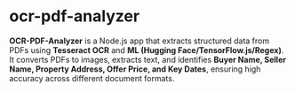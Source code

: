 # ocr-pdf-analyzer
**OCR-PDF-Analyzer** is a Node.js app that extracts structured data from PDFs using **Tesseract OCR** and **ML (Hugging Face/TensorFlow.js/Regex)**. It converts PDFs to images, extracts text, and identifies **Buyer Name, Seller Name, Property Address, Offer Price, and Key Dates**, ensuring high accuracy across different document formats.
